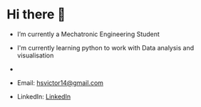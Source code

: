 # Hi there 👋


- I’m currently a Mechatronic Engineering Student 

- I'm currently learning python to work with Data analysis and visualisation
 
- 
 
- Email: [hsvictor14@gmail.com](mailto:hsvictor14@gmail.com)
 
- LinkedIn: [LinkedIn](https://www.linkedin.com/in/hugo-samuel-victor-santos/)
